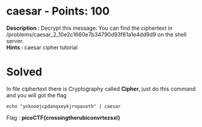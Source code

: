 # caesar - Points: 100
<b>Description : </b>Decrypt this message. You can find the ciphertext in /problems/caesar_2_10e2c1660e7b34790d93f61a1e4dd9d9 on the shell server.<br>
<b>Hints : </b>caesar cipher tutorial
# Solved
In file ciphertext there is Cryptography called <b>Cipher</b>, just do this command and you will got the flag
```
echo "ynkooejcpdanqxeykjrnpavoth" | caesar
```
Flag : <b>picoCTF{crossingtherubiconvrtezsxl}</b>
